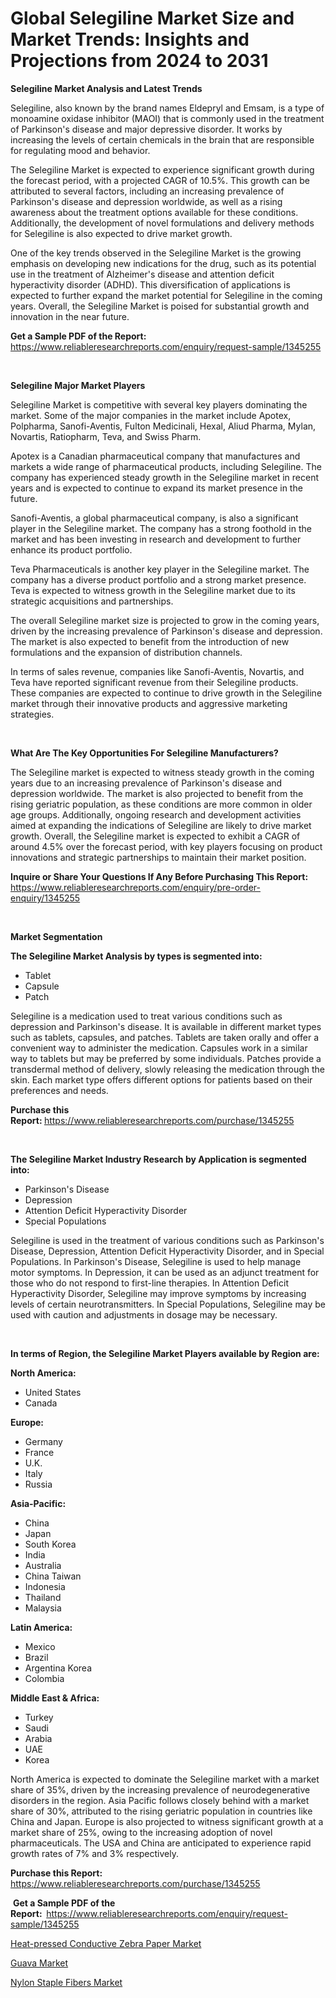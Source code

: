 <p><h1>Global Selegiline Market Size and Market Trends: Insights and Projections from 2024 to 2031</h1></p><p><strong>Selegiline Market Analysis and Latest Trends</strong></p>
<p><p>Selegiline, also known by the brand names Eldepryl and Emsam, is a type of monoamine oxidase inhibitor (MAOI) that is commonly used in the treatment of Parkinson's disease and major depressive disorder. It works by increasing the levels of certain chemicals in the brain that are responsible for regulating mood and behavior.</p><p>The Selegiline Market is expected to experience significant growth during the forecast period, with a projected CAGR of 10.5%. This growth can be attributed to several factors, including an increasing prevalence of Parkinson's disease and depression worldwide, as well as a rising awareness about the treatment options available for these conditions. Additionally, the development of novel formulations and delivery methods for Selegiline is also expected to drive market growth.</p><p>One of the key trends observed in the Selegiline Market is the growing emphasis on developing new indications for the drug, such as its potential use in the treatment of Alzheimer's disease and attention deficit hyperactivity disorder (ADHD). This diversification of applications is expected to further expand the market potential for Selegiline in the coming years. Overall, the Selegiline Market is poised for substantial growth and innovation in the near future.</p></p>
<p><strong>Get a Sample PDF of the Report:&nbsp;</strong> <a href="https://www.reliableresearchreports.com/enquiry/request-sample/1345255">https://www.reliableresearchreports.com/enquiry/request-sample/1345255</a></p>
<p>&nbsp;</p>
<p><strong>Selegiline Major Market Players</strong></p>
<p><p>Selegiline Market is competitive with several key players dominating the market. Some of the major companies in the market include Apotex, Polpharma, Sanofi-Aventis, Fulton Medicinali, Hexal, Aliud Pharma, Mylan, Novartis, Ratiopharm, Teva, and Swiss Pharm.</p><p>Apotex is a Canadian pharmaceutical company that manufactures and markets a wide range of pharmaceutical products, including Selegiline. The company has experienced steady growth in the Selegiline market in recent years and is expected to continue to expand its market presence in the future.</p><p>Sanofi-Aventis, a global pharmaceutical company, is also a significant player in the Selegiline market. The company has a strong foothold in the market and has been investing in research and development to further enhance its product portfolio.</p><p>Teva Pharmaceuticals is another key player in the Selegiline market. The company has a diverse product portfolio and a strong market presence. Teva is expected to witness growth in the Selegiline market due to its strategic acquisitions and partnerships.</p><p>The overall Selegiline market size is projected to grow in the coming years, driven by the increasing prevalence of Parkinson's disease and depression. The market is also expected to benefit from the introduction of new formulations and the expansion of distribution channels.</p><p>In terms of sales revenue, companies like Sanofi-Aventis, Novartis, and Teva have reported significant revenue from their Selegiline products. These companies are expected to continue to drive growth in the Selegiline market through their innovative products and aggressive marketing strategies.</p></p>
<p>&nbsp;</p>
<p><strong>What Are The Key Opportunities For Selegiline Manufacturers?</strong></p>
<p><p>The Selegiline market is expected to witness steady growth in the coming years due to an increasing prevalence of Parkinson's disease and depression worldwide. The market is also projected to benefit from the rising geriatric population, as these conditions are more common in older age groups. Additionally, ongoing research and development activities aimed at expanding the indications of Selegiline are likely to drive market growth. Overall, the Selegiline market is expected to exhibit a CAGR of around 4.5% over the forecast period, with key players focusing on product innovations and strategic partnerships to maintain their market position.</p></p>
<p><strong>Inquire or Share Your Questions If Any Before Purchasing This Report:</strong> <a href="https://www.reliableresearchreports.com/enquiry/pre-order-enquiry/1345255">https://www.reliableresearchreports.com/enquiry/pre-order-enquiry/1345255</a></p>
<p>&nbsp;</p>
<p><strong>Market Segmentation</strong></p>
<p><strong>The Selegiline Market Analysis by types is segmented into:</strong></p>
<p><ul><li>Tablet</li><li>Capsule</li><li>Patch</li></ul></p>
<p><p>Selegiline is a medication used to treat various conditions such as depression and Parkinson's disease. It is available in different market types such as tablets, capsules, and patches. Tablets are taken orally and offer a convenient way to administer the medication. Capsules work in a similar way to tablets but may be preferred by some individuals. Patches provide a transdermal method of delivery, slowly releasing the medication through the skin. Each market type offers different options for patients based on their preferences and needs.</p></p>
<p><strong>Purchase this Report:&nbsp;</strong><a href="https://www.reliableresearchreports.com/purchase/1345255">https://www.reliableresearchreports.com/purchase/1345255</a></p>
<p>&nbsp;</p>
<p><strong>The Selegiline Market Industry Research by Application is segmented into:</strong></p>
<p><ul><li>Parkinson's Disease</li><li>Depression</li><li>Attention Deficit Hyperactivity Disorder</li><li>Special Populations</li></ul></p>
<p><p>Selegiline is used in the treatment of various conditions such as Parkinson's Disease, Depression, Attention Deficit Hyperactivity Disorder, and in Special Populations. In Parkinson's Disease, Selegiline is used to help manage motor symptoms. In Depression, it can be used as an adjunct treatment for those who do not respond to first-line therapies. In Attention Deficit Hyperactivity Disorder, Selegiline may improve symptoms by increasing levels of certain neurotransmitters. In Special Populations, Selegiline may be used with caution and adjustments in dosage may be necessary.</p></p>
<p>&nbsp;</p>
<p><strong>In terms of Region, the Selegiline Market Players available by Region are:</strong></p>
<p>
    <p> <strong> North America: </strong>
        <ul>
            <li>United States</li>
            <li>Canada</li>
        </ul>
        </p> 
    <p> <strong> Europe: </strong>
        <ul>
            <li>Germany</li>
            <li>France</li>
            <li>U.K.</li>
            <li>Italy</li>
            <li>Russia</li>
        </ul>
        </p> 
    <p> <strong> Asia-Pacific: </strong>
        <ul>
            <li>China</li>
            <li>Japan</li>
            <li>South Korea</li>
            <li>India</li>
            <li>Australia</li>
            <li>China Taiwan</li>
            <li>Indonesia</li>
            <li>Thailand</li>
            <li>Malaysia</li>
        </ul>
        </p> 
    <p> <strong> Latin America: </strong>
        <ul>
            <li>Mexico</li>
            <li>Brazil</li>
            <li>Argentina Korea</li>
            <li>Colombia</li>
        </ul>
        </p> 
    <p> <strong> Middle East & Africa: </strong>
        <ul>
            <li>Turkey</li>
            <li>Saudi</li>
            <li>Arabia</li>
            <li>UAE</li>
            <li>Korea</li>
        </ul>
    </p>
    </p>
<p><p>North America is expected to dominate the Selegiline market with a market share of 35%, driven by the increasing prevalence of neurodegenerative disorders in the region. Asia Pacific follows closely behind with a market share of 30%, attributed to the rising geriatric population in countries like China and Japan. Europe is also projected to witness significant growth at a market share of 25%, owing to the increasing adoption of novel pharmaceuticals. The USA and China are anticipated to experience rapid growth rates of 7% and 3% respectively.</p></p>
<p><strong>Purchase this Report: </strong><a href="https://www.reliableresearchreports.com/purchase/1345255">https://www.reliableresearchreports.com/purchase/1345255</a></p>
<p>&nbsp;<strong>Get a Sample PDF of the Report:&nbsp;&nbsp;</strong><a href="https://www.reliableresearchreports.com/enquiry/request-sample/1345255">https://www.reliableresearchreports.com/enquiry/request-sample/1345255</a></p>
<p><strong></strong></p>
<p><p><a href="https://view.publitas.com/reportprime-1/heat-pressed-conductive-zebra-paper-market-size-growing-and-forecasted-for-period-from-2023-2030-and-provides-complete-market-analysis-of-this-market/">Heat-pressed Conductive Zebra Paper Market</a></p><p><a href="https://view.publitas.com/reportprime-1/guava-market-offers-provide-insightful-data-for-the-time-period-from-2024-to-2031-and-also-provide-analysis-based-on-application-type-and-region/">Guava Market</a></p><p><a href="https://view.publitas.com/reportprime-1/global-nylon-staple-fibers-market-by-types-applications-and-major-players-with-regional-growth-rate-analysis-and-development-situation-from-2023-to-2030/">Nylon Staple Fibers Market</a></p></p>
